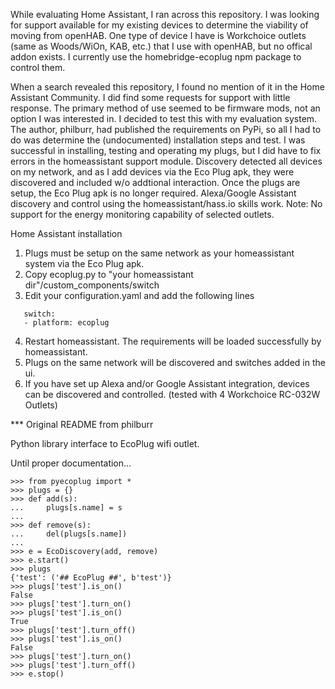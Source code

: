 While evaluating Home Assistant, I ran across this repository.
I was looking for support available for my existing devices to
determine the viability of moving from openHAB. One type of device
I have is Workchoice outlets (same as Woods/WiOn, KAB, etc.)
that I use with openHAB, but no offical addon exists. I currently use the 
homebridge-ecoplug npm package to control them.

When a search revealed this repository, I found no mention of it in
the Home Assistant Community. I did find some requests for support with
little response.  The primary method of use seemed to be firmware mods,
not an option I was interested in. I decided to test this with my evaluation 
system.  The author, philburr, had published the requirements
on PyPi, so all I had to do was determine the (undocumented) installation steps
and test. 
I was successful in installing, testing and operating my plugs, 
but I did have to fix errors in the homeassistant support module. 
Discovery detected all devices on my network, and as I add devices via the
Eco Plug apk, they were discovered and included w/o addtional interaction.
Once the plugs are setup, the Eco Plug apk is no longer required.
Alexa/Google Assistant discovery and control using the homeassistant/hass.io
skills work.
Note: No support for the energy monitoring capability of selected outlets.

Home Assistant installation

1. Plugs must be setup on the same network as your homeassistant system via the Eco Plug apk.
2. Copy ecoplug.py to "your homeassistant dir"/custom_components/switch
3. Edit your configuration.yaml and add the following lines

```
   switch:
   - platform: ecoplug
```  
4. Restart homeassistant. The requirements will be loaded successfully by homeassistant.
5. Plugs on the same network will be discovered and switches added in the ui.
6. If you have set up Alexa and/or Google Assistant integration, devices can be discovered
and controlled.
(tested with 4 Workchoice RC-032W Outlets)
















*** Original README from philburr

Python library interface to EcoPlug wifi outlet.

Until proper documentation...

    >>> from pyecoplug import *
    >>> plugs = {}
    >>> def add(s):
    ...     plugs[s.name] = s
    ... 
    >>> def remove(s):
    ...     del(plugs[s.name])
    ... 
    >>> e = EcoDiscovery(add, remove)
    >>> e.start()
    >>> plugs
    {'test': ('## EcoPlug ##', b'test')}
    >>> plugs['test'].is_on()
    False
    >>> plugs['test'].turn_on()
    >>> plugs['test'].is_on()
    True
    >>> plugs['test'].turn_off()
    >>> plugs['test'].is_on()
    False
    >>> plugs['test'].turn_on()
    >>> plugs['test'].turn_off()
    >>> e.stop()
